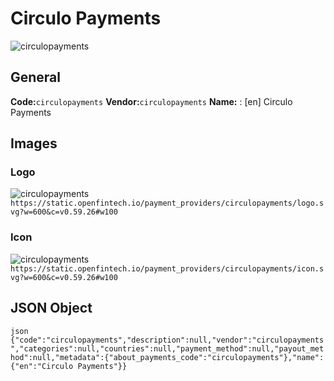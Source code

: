 # Circulo Payments 
![circulopayments](https://static.openfintech.io/payment_providers/circulopayments/logo.svg?w=600&c=v0.59.26#w100) 
## General 
**Code:**`circulopayments` 
**Vendor:**`circulopayments` 
**Name:** 
:	[en] Circulo Payments 
## Images 
### Logo 
![circulopayments](https://static.openfintech.io/payment_providers/circulopayments/logo.svg?w=600&c=v0.59.26#w100) 
``` https://static.openfintech.io/payment_providers/circulopayments/logo.svg?w=600&c=v0.59.26#w100 ``` 
### Icon 
![circulopayments](https://static.openfintech.io/payment_providers/circulopayments/icon.svg?w=600&c=v0.59.26#w100) 
``` https://static.openfintech.io/payment_providers/circulopayments/icon.svg?w=600&c=v0.59.26#w100 ``` 
## JSON Object 
```json {"code":"circulopayments","description":null,"vendor":"circulopayments","categories":null,"countries":null,"payment_method":null,"payout_method":null,"metadata":{"about_payments_code":"circulopayments"},"name":{"en":"Circulo Payments"}} ``` 
